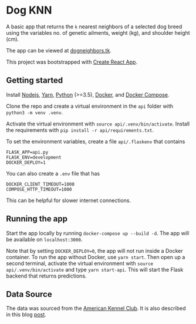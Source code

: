 # Dog KNN
A basic app that returns the `k` nearest neighbors of a selected dog breed using the variables no. of genetic ailments, weight (kg), and shoulder height (cm).

The app can be viewed at [dogneighbors.tk](https://dogneighbors.tk).

This project was bootstrapped with [Create React App](https://github.com/facebook/create-react-app).

## Getting started
Install [Nodejs](https://nodejs.org/en/), [Yarn](https://yarnpkg.com/), [Python](https://www.python.org/) (>=3.5), [Docker](https://docs.docker.com/get-docker/), and [Docker Compose](https://docs.docker.com/compose/install/). 

Clone the repo and create a virtual environment in the `api` folder with `python3 -m venv .venv`.

Activate the virtual environment with `source api/.venv/bin/activate`. Install the requirements with `pip install -r api/requirements.txt`.

To set the environment variables, create a file `api/.flaskenv` that contains 
```
FLASK_APP=api.py
FLASK_ENV=development
DOCKER_DEPLOY=1
```

You can also create a `.env` file that has 
```
DOCKER_CLIENT_TIMEOUT=1000
COMPOSE_HTTP_TIMEOUT=1000
```

This can be helpful for slower internet connections. 

## Running the app
Start the app locally by running `docker-compose up --build -d`. The app will be available on `localhost:3000`.

Note that by setting `DOCKER_DEPLOY=0`, the app will not run inside a Docker container. To run the app without Docker, use `yarn start`. Then open up a second terminal, activate the virtual environment with `source api/.venv/bin/activate` and type `yarn start-api`. This will start the Flask backend that returns predictions.

## Data Source
The data was sourced from the [American Kennel Club](https://docs.google.com/spreadsheets/d/1l_HfF5EaN-QgnLc2UYdCc7L2CVrk0p3VdGB1godOyhk/edit#gid=10). It is also described in this blog [post](https://www.informationisbeautiful.net/visualizations/best-in-show-whats-the-top-data-dog/).
